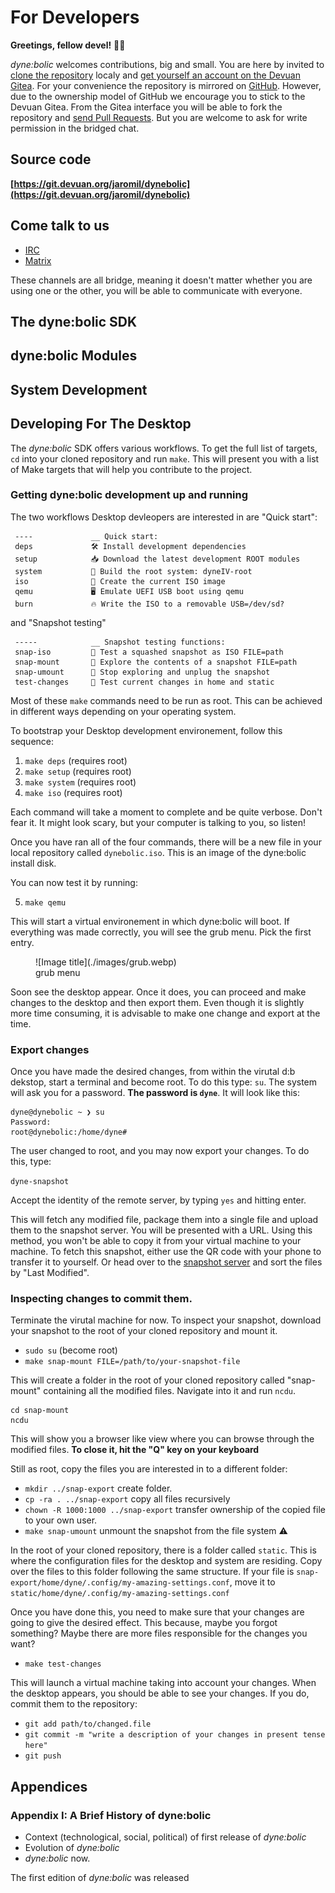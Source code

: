 # For Developers

**Greetings, fellow devel!** 🖖🏽

*dyne:bolic* welcomes contributions, big and small. You are here by invited to [clone the repository](https://git.devuan.org/jaromil/dynebolic) localy and [get yourself an account on the Devuan Gitea](https://git.devuan.org/user/sign_up). For your convenience the repository is mirrored on [GitHub](https://github.com/dyne/dynebolic/). However, due to the ownership model of GitHub we encourage you to stick to the Devuan Gitea. From the Gitea interface you will be able to fork the repository and [send Pull Requests](https://docs.gitea.com/next/usage/pull-request). But you are welcome to ask for write permission in the bridged chat.

## Source code

**[https://git.devuan.org/jaromil/dynebolic](https://git.devuan.org/jaromil/dynebolic)**

## Come talk to us

- [IRC](https://irc.dyne.org/?channels=dynebolic)
- [Matrix](https://socials.dyne.org/matrix-dynebolic)

These channels are all bridge, meaning it doesn't matter whether you are using one or the other, you will be able to communicate with everyone.

## The dyne:bolic SDK

## dyne:bolic Modules

## System Development

## Developing For The Desktop

The *dyne:bolic* SDK offers various workflows. To get the full list of targets, `cd` into your cloned repository and run `make`. This will present you with a list of Make targets that will help you contribute to the project.

### Getting dyne:bolic development up and running

The two workflows Desktop devleopers are interested in are "Quick start":

```
 ----             __ Quick start:
 deps             🛠 Install development dependencies
 setup            📥 Download the latest development ROOT modules
 system           🗿 Build the root system: dyneIV-root
 iso              🏁 Create the current ISO image
 qemu             🖥 Emulate UEFI USB boot using qemu
 burn             🔥 Write the ISO to a removable USB=/dev/sd?
```

and "Snapshot testing"

```
 -----            __ Snapshot testing functions:
 snap-iso         🧨 Test a squashed snapshot as ISO FILE=path
 snap-mount       👀 Explore the contents of a snapshot FILE=path
 snap-umount      🔌 Stop exploring and unplug the snapshot
 test-changes     🍳 Test current changes in home and static

```
Most of these `make` commands need to be run as root. This can be achieved in different ways depending on your operating system.

To bootstrap your Desktop development environement, follow this sequence:

1. `make deps` (requires root)
2. `make setup` (requires root)
3. `make system` (requires root)
4. `make iso` (requires root)

Each command will take a moment to complete and be quite verbose. Don't fear it. It might look scary, but your computer is talking to you, so listen!

Once you have ran all of the four commands, there will be a new file in your local repository called `dynebolic.iso`. This is an image of the dyne:bolic install disk.

You can now test it by running:

5. `make qemu`

This will start a virtual environement in which dyne:bolic will boot. If everything was made correctly, you will see the grub menu. Pick the first entry.

<figure markdown="span">
  ![Image title](./images/grub.webp)
  <figcaption>grub menu</figcaption>
</figure>

Soon see the desktop appear. Once it does, you can proceed and make changes to the desktop and then export them. Even though it is slightly more time consuming, it is advisable to make one change and export at the time.

### Export changes
Once you have made the desired changes, from within the virutal d:b dekstop, start a terminal and become root. To do this type: `su`. The system will ask you for a password. **The password is `dyne`**. It will look like this:

```
dyne@dynebolic ~ ❯ su
Password:
root@dynebolic:/home/dyne#
```

The user changed to root, and you may now export your changes. To do this, type:

`dyne-snapshot`

Accept the identity of the remote server, by typing `yes` and hitting enter.

This will fetch any modified file, package them into a single file and upload them to the snapshot server. You will be presented with a URL. Using this method, you won't be able to copy it from your virtual machine to your machine. To fetch this snapshot, either use the QR code with your phone to transfer it to yourself. Or head over to the [snapshot server](https://zorro.zenr.io/snapshots/) and sort the files by "Last Modified".

### Inspecting changes to commit them.

Terminate the virutal machine for now. To inspect your snapshot, download your snapshot to the root of your cloned repository and mount it.

- `sudo su` (become root)
- `make snap-mount FILE=/path/to/your-snapshot-file`

This will create a folder in the root of your cloned repository called "snap-mount" containing all the modified files. Navigate into it and run `ncdu`.

```
cd snap-mount
ncdu
```

This will show you a browser like view where you can browse through the modified files. **To close it, hit the "Q" key on your keyboard**

Still as root, copy the files you are interested in to a different folder:

- `mkdir ../snap-export` create folder.
- `cp -ra . ../snap-export` copy all files recursively
- `chown -R 1000:1000 ../snap-export` transfer ownership of the copied file to your own user.
- `make snap-umount` unmount the snapshot from the file system ⚠️

In the root of your cloned repository, there is a folder called `static`. This is where the configuration files for the desktop and system are residing. Copy over the files to this folder following the same structure. If your file is `snap-export/home/dyne/.config/my-amazing-settings.conf`, move it to `static/home/dyne/.config/my-amazing-settings.conf`

Once you have done this, you need to make sure that your changes are going to give the desired effect. This because, maybe you forgot something? Maybe there are more files responsible for the changes you want?

- `make test-changes`

This will launch a virtual machine taking into account your changes. When the desktop appears, you should be able to see your changes. If you do, commit them to the repository:

- `git add path/to/changed.file`
- `git commit -m "write a description of your changes in present tense here"`
- `git push`


<!-- ### The Guix package manager -->


<!-- ### Nesting dyne:bolic (?) -->


## Appendices

### Appendix I: A Brief History of dyne:bolic

<!-- A bit of history: pre-0.5 and the origins of d:b: -->

<!-- https://web.archive.org/web/20051101220229/http://lists.dyne.org/dynebolic/msg00214.php -->

 - Context (technological, social, political) of first release of *dyne:bolic*
 - Evolution of *dyne:bolic*
 - *dyne:bolic* now.

The first edition of *dyne:bolic* was released

